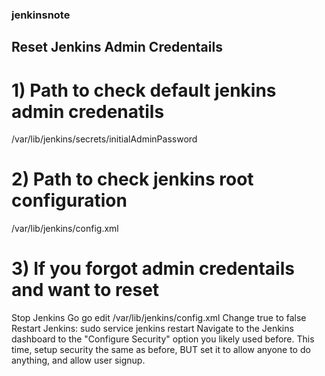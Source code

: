 ### jenkinsnote
## Reset Jenkins Admin Credentails
# 1) Path to check default jenkins admin credenatils 
/var/lib/jenkins/secrets/initialAdminPassword

# 2) Path to check jenkins root configuration
/var/lib/jenkins/config.xml

# 3) If you forgot admin credentails and want to reset 
Stop Jenkins
Go go edit /var/lib/jenkins/config.xml
Change <useSecurity>true</useSecurity> to false
Restart Jenkins: sudo service jenkins restart
Navigate to the Jenkins dashboard to the "Configure Security" option you likely used before. This time, setup security the same as before, BUT set it to allow anyone to do anything, and allow user signup.

